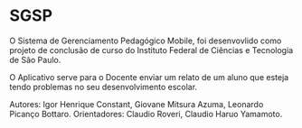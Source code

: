# SGSP

O Sistema de Gerenciamento Pedagógico Mobile, foi desenvovlido como projeto de conclusão de curso do
Instituto Federal de Ciências e Tecnologia de São Paulo.

O Aplicativo serve para o Docente enviar um relato de um aluno que esteja tendo problemas no seu desenvolvimento escolar.

Autores: Igor Henrique Constant, Giovane Mitsura Azuma, Leonardo Picanço Bottaro.
Orientadores: Claudio Roveri, Claudio Haruo Yamamoto.
